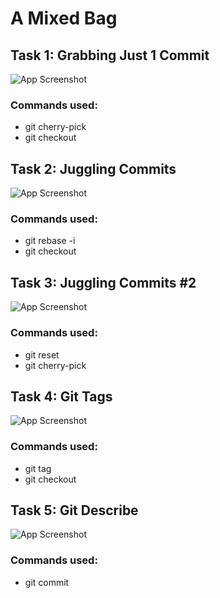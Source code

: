 # A Mixed Bag

## Task 1: Grabbing Just 1 Commit
![App Screenshot](../SS/Main/T4_1.png)


### Commands used:
- git cherry-pick
- git checkout


## Task 2: Juggling Commits
![App Screenshot](../SS/Main/T4_2.png)


### Commands used:
- git rebase -i
- git checkout

  
## Task 3: Juggling Commits #2
![App Screenshot](../SS/Main/T4_3.png)


### Commands used:
- git reset
- git cherry-pick


## Task 4: Git Tags
![App Screenshot](../SS/Main/T4_4.png)


### Commands used:
- git tag
- git checkout


## Task 5: Git Describe
![App Screenshot](../SS/Main/T4_5.png)


### Commands used:
- git commit